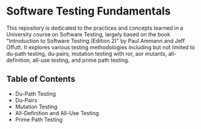 # Software Testing Fundamentals

This repository is dedicated to the practices and concepts learned in a University course on Software Testing, largely based on the book "Introduction to Software Testing (Edition 2)" by Paul Ammann and Jeff Offutt. 
It explores various testing methodologies including but not limited to du-path testing, du-pairs, mutation testing with ror, aor mutants, all-definition, all-use testing, and prime path testing.

## Table of Contents
- Du-Path Testing
- Du-Pairs
- Mutation Testing
- All-Definition and All-Use Testing
- Prime Path Testing
